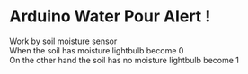 # Arduino Water Pour Alert !
Work by soil moisture sensor <br>
When the soil has moisture lightbulb become 0 <br>
On the other hand the soil has no moisture lightbulb become 1 
